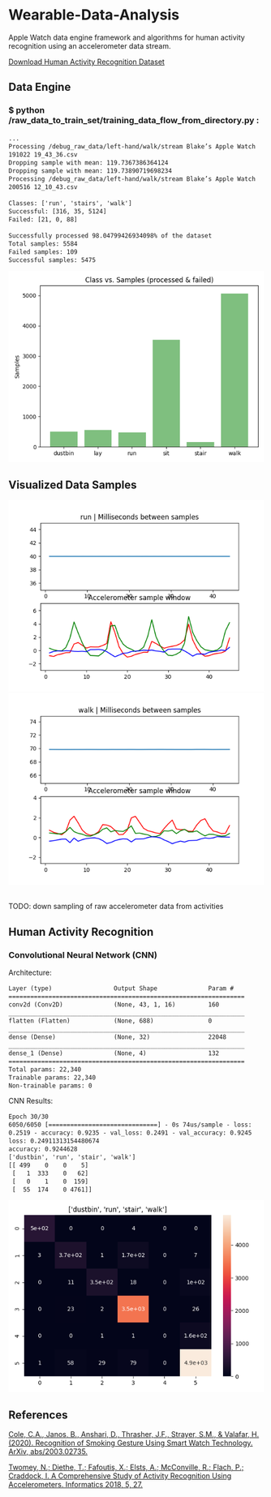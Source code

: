 # Wearable-Data-Analysis
Apple Watch data engine framework and algorithms for human activity recognition using an accelerometer data stream.

[Download Human Activity Recognition Dataset](https://drive.google.com/drive/folders/1sIqmj5eS39np8gXwqByge_Rd_xmH5Efr?usp=sharing)

## Data Engine

### $ python /raw_data_to_train_set/training_data_flow_from_directory.py :
```
...
Processing /debug_raw_data/left-hand/walk/stream Blake’s Apple Watch 191022 19_43_36.csv
Dropping sample with mean: 119.7367386364124
Dropping sample with mean: 119.73890719698234
Processing /debug_raw_data/left-hand/walk/stream Blake’s Apple Watch 200516 12_10_43.csv

Classes: ['run', 'stairs', 'walk']
Successful: [316, 35, 5124]
Failed: [21, 0, 88]

Successfully processed 98.04799426934098% of the dataset
Total samples: 5584
Failed samples: 109
Successful samples: 5475
```
![sample figure](https://github.com/blakete/Wearable-Data-Analysis/blob/master/figures/class-distribution.png)

## Visualized Data Samples
![sample figure](https://github.com/blakete/Wearable-Data-Analysis/blob/master/figures/run_34.png)
![sample figure](https://github.com/blakete/Wearable-Data-Analysis/blob/master/figures/walk_1668.png)

<br/>TODO: down sampling of raw accelerometer data from activities

## Human Activity Recognition

### Convolutional Neural Network (CNN)

Architecture:
```_________________________________________________________________
Layer (type)                 Output Shape              Param #   
=================================================================
conv2d (Conv2D)              (None, 43, 1, 16)         160       
_________________________________________________________________
flatten (Flatten)            (None, 688)               0         
_________________________________________________________________
dense (Dense)                (None, 32)                22048     
_________________________________________________________________
dense_1 (Dense)              (None, 4)                 132       
=================================================================
Total params: 22,340
Trainable params: 22,340
Non-trainable params: 0
```

CNN Results:
```
Epoch 30/30
6050/6050 [==============================] - 0s 74us/sample - loss: 0.2519 - accuracy: 0.9235 - val_loss: 0.2491 - val_accuracy: 0.9245
loss: 0.24911313154480674
accuracy: 0.9244628
['dustbin', 'run', 'stair', 'walk']
[[ 499    0    0    5]
 [   1  333    0   62]
 [   0    1    0  159]
 [  55  174    0 4761]]
```
![Confusion Matrix](https://github.com/blakete/Wearable-Data-Analysis/blob/master/figures/confusion-matrix.png)

## References

[Cole, C.A., Janos, B., Anshari, D., Thrasher, J.F., Strayer, S.M., & Valafar, H. (2020). Recognition of Smoking Gesture Using Smart Watch Technology. ArXiv, abs/2003.02735.](https://arxiv.org/pdf/2003.02735.pdf)

[Twomey, N.; Diethe, T.; Fafoutis, X.; Elsts, A.; McConville, R.; Flach, P.; Craddock, I. A Comprehensive Study of Activity Recognition Using Accelerometers. Informatics 2018, 5, 27.](https://www.mdpi.com/2227-9709/5/2/27)
